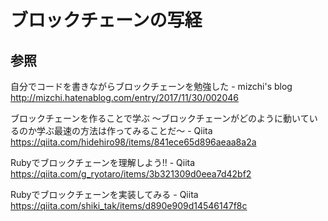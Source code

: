 # ブロックチェーンの写経

## 参照

自分でコードを書きながらブロックチェーンを勉強した - mizchi's blog
http://mizchi.hatenablog.com/entry/2017/11/30/002046

ブロックチェーンを作ることで学ぶ 〜ブロックチェーンがどのように動いているのか学ぶ最速の方法は作ってみることだ〜 - Qiita
https://qiita.com/hidehiro98/items/841ece65d896aeaa8a2a

Rubyでブロックチェーンを理解しよう!! - Qiita
https://qiita.com/g_ryotaro/items/3b321309d0eea7d42bf2

Rubyでブロックチェーンを実装してみる - Qiita
https://qiita.com/shiki_tak/items/d890e909d14546147f8c
